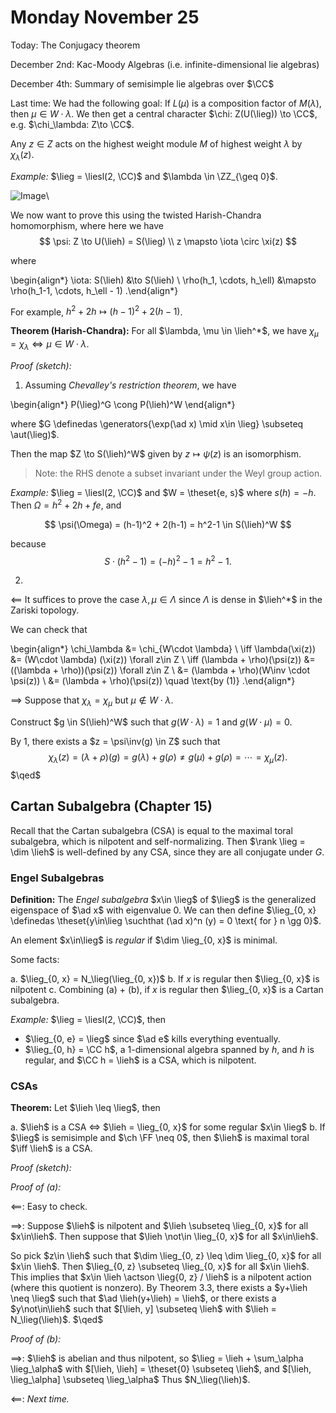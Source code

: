 # Monday November 25

Today:
The Conjugacy theorem

December 2nd: 
Kac-Moody Algebras (i.e. infinite-dimensional lie algebras)

December 4th:
Summary of semisimple lie algebras over $\CC$

Last time:
We had the following goal: If $L(\mu)$ is a composition factor of $M(\lambda)$, then $\mu \in W\cdot \lambda$.
We then get a central character $\chi: Z(U(\lieg)) \to \CC$, e.g. $\chi_\lambda: Z\to \CC$.

Any $z\in Z$ acts on the highest weight module $M$ of highest weight $\lambda$ by $\chi_\lambda(z)$.

*Example:*
$\lieg = \liesl(2, \CC)$ and $\lambda \in \ZZ_{\geq 0}$.

![Image](figures/2019-11-25-09:18.png)\

We now want to prove this using the twisted Harish-Chandra homomorphism, where here we have
$$
\psi: Z \to U(\lieh) = S(\lieg) \\
z \mapsto \iota \circ \xi(z)
$$

where 

\begin{align*}
\iota: S(\lieh) &\to S(\lieh) \\
\rho(h_1, \cdots, h_\ell) &\mapsto \rho(h_1-1, \cdots, h_\ell - 1)
.\end{align*}

For example, $h^2 + 2h \mapsto (h-1)^2 + 2(h-1)$.

**Theorem (Harish-Chandra):**
For all $\lambda, \mu \in \lieh^*$, we have $\chi_\mu = \chi_\lambda \iff \mu \in W \cdot \lambda$.

*Proof (sketch):*

1. Assuming *Chevalley's restriction theorem*, we have

\begin{align*}
P(\lieg)^G \cong P(\lieh)^W
\end{align*}

where $G \definedas \generators{\exp(\ad x) \mid x\in \lieg} \subseteq \aut(\lieg)$.

Then the map $Z \to S(\lieh)^W$ given by $z \mapsto \psi(z)$ is an isomorphism.

> Note: the RHS denote a subset invariant under the Weyl group action.

*Example:*
$\lieg = \liesl(2, \CC)$ and $W = \theset{e, s}$ where $s(h) = -h$.
Then $\Omega = h^2 + 2h + fe$, and 

$$
\psi(\Omega) = (h-1)^2 + 2(h-1) = h^2-1 \in S(\lieh)^W
$$ 

because 
$$
S \cdot (h^2-1) = (-h)^2 - 1 = h^2 - 1
.$$

2. 

$\impliedby$ 
It suffices to prove the case $\lambda, \mu \in \Lambda$ since $\Lambda$ is dense in $\lieh^*$ in the Zariski topology.

We can check that 


\begin{align*}
\chi_\lambda &= \chi_{W\cdot \lambda} \\
\iff \lambda(\xi(z)) &= (W\cdot \lambda) (\xi(z)) \forall z\in Z \\
\iff (\lambda + \rho)(\psi(z)) &= ((\lambda + \rho))(\psi(z)) \forall z\in Z \\
&= (\lambda + \rho)(W\inv \cdot \psi(z)) \\
&= (\lambda + \rho)(\psi(z)) \quad \text{by (1)}
.\end{align*}

$\implies$
Suppose that $\chi_\lambda = \chi_\mu$ but $\mu \not\in W\cdot \lambda$.

Construct $g \in S(\lieh)^W$ such that $g(W\cdot \lambda) = 1$ and $g(W\cdot \mu) = 0$.

By 1, there exists a $z = \psi\inv(g) \in Z$ such that 
$$
\chi_\lambda(z) = (\lambda + \rho) (g) = g(\lambda) + g(\rho) \neq g(\mu) + g(\rho) = \cdots = \chi_\mu(z).
$$
$\qed$

## Cartan Subalgebra (Chapter 15)

Recall that the Cartan subalgebra (CSA) is equal to the maximal toral subalgebra, which is nilpotent and self-normalizing.
Then $\rank \lieg = \dim \lieh$ is well-defined by any CSA, since they are all conjugate under $G$.

### Engel Subalgebras

**Definition:**
The *Engel subalgebra* $x\in \lieg$ of $\lieg$ is the generalized eigenspace of $\ad x$ with eigenvalue 0.
We can then define $\lieg_{0, x} \definedas \theset{y\in\lieg \suchthat (\ad x)^n (y) = 0 \text{ for } n \gg 0}$.

An element $x\in\lieg$ is *regular* if $\dim \lieg_{0, x}$ is minimal.

Some facts:

a. $\lieg_{0, x} = N_\lieg(\lieg_{0, x})$
b. If $x$ is regular then $\lieg_{0, x}$ is nilpotent
c. Combining (a) + (b), if $x$ is regular then $\lieg_{0, x}$ is a Cartan subalgebra.

*Example:*
$\lieg = \liesl(2, \CC)$, then 

- $\lieg_{0, e} = \lieg$ since $\ad e$ kills everything eventually.
- $\lieg_{0, h} = \CC h$, a 1-dimensional algebra spanned by $h$, and $h$ is regular, and $\CC h = \lieh$ is a CSA, which is nilpotent.


### CSAs

**Theorem:**
Let $\lieh \leq \lieg$, then

a. $\lieh$ is a CSA $\iff$ $\lieh = \lieg_{0, x}$ for some regular $x\in \lieg$
b. If $\lieg$ is semisimple and $\ch \FF \neq 0$, then $\lieh$ is maximal toral $\iff \lieh$ is a CSA.


*Proof (sketch):*

*Proof of (a):*

$\impliedby$: 
Easy to check.

$\implies$:
Suppose $\lieh$ is nilpotent and $\lieh \subseteq  \lieg_{0, x}$ for all $x\in\lieh$.
Then suppose that $\lieh \not\in \lieg_{0, x}$ for all $x\in\lieh$.

So pick $z\in \lieh$ such that $\dim \lieg_{0, z} \leq \dim \lieg_{0, x}$ for all $x\in \lieh$.
Then $\lieg_{0, z} \subseteq \lieg_{0, x}$ for all $x\in \lieh$.
This implies that $x\in \lieh \actson  \lieg{0, z} / \lieh$ is a nilpotent action (where this quotient is nonzero).
By Theorem 3.3, there exists a $y+\lieh \neq \lieg$ such that $\ad \lieh(y+\lieh) = \lieh$, or there exists a $y\not\in\lieh$ such that $[\lieh, y] \subseteq \lieh$
with $\lieh = N_\lieg(\lieh)$.
$\qed$

*Proof of (b):*

$\implies$:
$\lieh$ is abelian and thus nilpotent, so $\lieg = \lieh + \sum_\alpha \lieg_\alpha$ with $[\lieh, \lieh] = \theset{0} \subseteq \lieh$, and $[\lieh, \lieg_\alpha] \subseteq \lieg_\alpha$
Thus $N_\lieg(\lieh)$.

$\impliedby$:
*Next time.*
